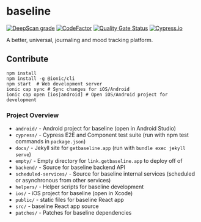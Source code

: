 # baseline
[![DeepScan grade](https://deepscan.io/api/teams/15815/projects/20905/branches/583898/badge/grade.svg)](https://deepscan.io/dashboard#view=project&tid=15815&pid=20905&bid=583898)
[![CodeFactor](https://www.codefactor.io/repository/github/nkalupahana/baseline/badge)](https://www.codefactor.io/repository/github/nkalupahana/baseline)
[![Quality Gate Status](https://sonarcloud.io/api/project_badges/measure?project=baseline&metric=alert_status)](https://sonarcloud.io/summary/new_code?id=baseline)
[![Cypress.io](https://img.shields.io/badge/tested%20with-Cypress-04C38E.svg)](https://www.cypress.io/)

A better, universal, journaling and mood tracking platform.

## Contribute

```
npm install
npm install -g @ionic/cli
npm start  # Web development server
ionic cap sync # Sync changes for iOS/Android
ionic cap open [ios|android] # Open iOS/Android project for development
```

### Project Overview
- `android/` - Android project for baseline (open in Android Studio)
- `cypress/` - Cypress E2E and Component test suite (run with npm test commands in `package.json`)
- `docs/` - Jekyll site for `getbaseline.app` (run with `bundle exec jekyll serve`)
- `empty/` - Empty directory for `link.getbaseline.app` to deploy off of
- `backend/` - Source for baseline backend API
- `scheduled-services/` - Source for baseline internal services (scheduled or asynchronous from other services)
- `helpers/` - Helper scripts for baseline development
- `ios/` - iOS project for baseline (open in Xcode)
- `public/` - static files for baseline React app
- `src/` - baseline React app source
- `patches/` - Patches for baseline dependencies
